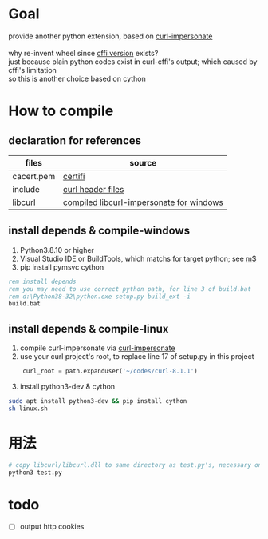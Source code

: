 # Goal

provide another python extension, based on [curl-impersonate](https://github.com/lwthiker/curl-impersonate)<br><br>
why re-invent wheel since [cffi version](https://github.com/yifeikong/curl_cffi) exists?<br>
just because plain python codes exist in curl-cffi's output; which caused by cffi's limitation<br>
so this is another choice based on cython

# How to compile

## declaration for references

|files|source|
|-|-|
|cacert.pem|[certifi](https://pypi.org/project/certifi/)|
|include|[curl header files](https://pypi.org/project/curl-cffi/#files)|
|libcurl|[compiled libcurl-impersonate for windows](https://github.com/yifeikong/curl_cffi)|

## install depends & compile-windows

1. Python3.8.10 or higher
1. Visual Studio IDE or BuildTools, which matchs for target python; see [m$](https://my.visualstudio.com/Downloads?q=Visual%20Studio%202019)
1. pip install pymsvc cython

```bat
rem install depends
rem you may need to use correct python path, for line 3 of build.bat
rem d:\Python38-32\python.exe setup.py build_ext -i
build.bat
```

## install depends & compile-linux

1. compile curl-impersonate via [curl-impersonate](https://github.com/lwthiker/curl-impersonate)
1. use your curl project's root, to replace line 17 of setup.py in this project
```python
    curl_root = path.expanduser('~/codes/curl-8.1.1')
```
3. install python3-dev & cython
```bash
sudo apt install python3-dev && pip install cython
sh linux.sh
```

# 用法

```bash
# copy libcurl/libcurl.dll to same directory as test.py's, necessary only for windows
python3 test.py
```

# todo

- [ ] output http cookies